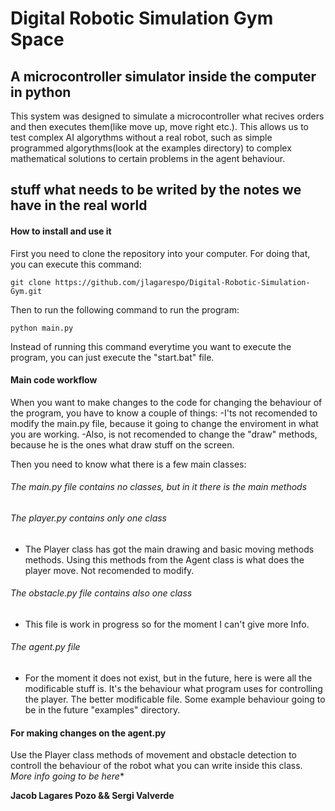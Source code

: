 # Digital Robotic Simulation Gym Space
## A microcontroller simulator inside the computer in python

This system was designed to simulate a microcontroller what recives orders and then executes them(like move up, move right etc.).
This allows us to test complex AI algorythms without a real robot, such as simple programmed algorythms(look at the examples
directory) to complex mathematical solutions to certain problems in the agent behaviour.

## stuff what needs to be writed by the notes we have in the real world

#### How to install and use it
First you need to clone the repository into your computer.
For doing that, you can execute this command:
```batch
git clone https://github.com/jlagarespo/Digital-Robotic-Simulation-Gym.git
```
Then to run the following command to run the program:
```batch
python main.py
```
Instead of running this command everytime you want to execute the program, you can just execute the "start.bat" file.

#### Main code workflow
When you want to make changes to the code for changing the behaviour of the program, you have to know a couple of things:
-I'ts not recomended to modify the main.py file, because it going to change the enviroment in what you are working.
-Also, is not recomended to change the "draw" methods, because he is the ones what draw stuff on the screen.

Then you need to know what there is a few main classes:
###### The main.py file contains no classes, but in it there is the main methods
###### The player.py contains only one class
* The Player class has got the main drawing and basic moving methods methods. Using this methods from the Agent class is what does the player move. Not recomended to modify.
###### The obstacle.py file contains also one class
* This file is work in progress so for the moment I can't give more Info.
###### The agent.py file
* For the moment it does not exist, but in the future, here is were all the modificable stuff is. It's the behaviour what program uses for controlling the player. The better modificable file. Some example behaviour going to be in the future "examples" directory.

#### For making changes on the agent.py
Use the Player class methods of movement and obstacle detection to controll the behaviour of the robot what you can write inside this class.
*More info going to be here**

**Jacob Lagares Pozo && Sergi Valverde**
